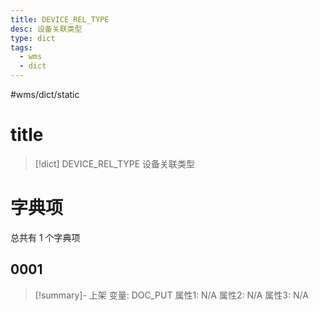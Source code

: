 ```yaml
---
title: DEVICE_REL_TYPE
desc: 设备关联类型
type: dict
tags:
  - wms
  - dict
---
```

#wms/dict/static

# title
>[!dict] DEVICE_REL_TYPE
> 设备关联类型

# 字典项
总共有 1 个字典项
## 0001
>[!summary]- 上架
>变量: DOC_PUT
>属性1: N/A
>属性2: N/A
>属性3: N/A
